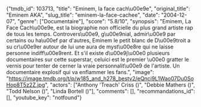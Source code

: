 {"tmdb_id": 103713, "title": "Eminem, la face cach\u00e9e", "original_title": "Eminem AKA", "slug_title": "eminem-la-face-cachee", "date": "2004-12-07", "genre": ["Documentaire"], "score": "5.8/10", "synopsis": "Eminem, La Face Cach\u00e9e, est la biographie non officielle du plus grand artiste rap de tous les temps. Controvers\u00e9, g\u00e9nial, admir\u00e9 par certains ou ha\u00ef par d'autres, Eminem le petit blanc de D\u00e9troit a su cr\u00e9er autour de lui une aura de myst\u00e8re qui ne laisse personne indiff\u00e9rent. Et s'il existe d\u00e9j\u00e0 plusieurs documentaires sur cette superstar, celuici est le premier \u00e0 gratter le vernis pour tenter de cerner la vraie personnalit\u00e9 de l'artiste. Un documentaire explosif qui va enflammer les fans.", "image": "https://image.tmdb.org/t/p/w185_and_h278_bestv2/eQnci9L1Wao07Du0SoHop8T5z2Z.jpg", "actors": ["Anthony 'Treach' Criss ()", "Debbie Mathers ()", "Todd Nelson ()", "Linda Bortell ()"], "comments": [], "recommandations_id": [], "youtube_key": "notfound"}